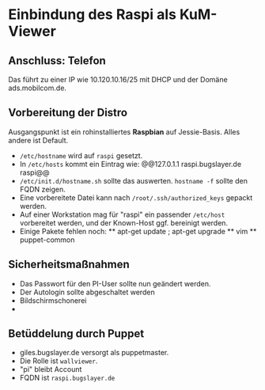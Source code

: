 # Einbindung des Raspi als KuM-Viewer

## Anschluss: Telefon

Das führt zu einer IP wie 10.120.10.16/25 mit DHCP und der Domäne ads.mobilcom.de.

## Vorbereitung der Distro

Ausgangspunkt ist ein rohinstalliertes **Raspbian** auf Jessie-Basis. Alles andere ist Default.

* ``/etc/hostname`` wird auf `raspi` gesetzt.
* In ``/etc/hosts`` kommt ein Eintrag wie: @@127.0.1.1 raspi.bugslayer.de raspi@@
* ``/etc/init.d/hostname.sh`` sollte das auswerten. ``hostname -f`` sollte den FQDN zeigen.
* Eine vorbereitete Datei kann nach ``/root/.ssh/authorized_keys`` gepackt werden.
* Auf einer Workstation mag für "raspi" ein passender `/etc/host` vorbereitet werden, und der Known-Host ggf. bereinigt werden.
* Einige Pakete fehlen noch:
** apt-get update ; apt-get upgrade
** vim
** puppet-common


## Sicherheitsmaßnahmen

* Das Passwort für den PI-User sollte nun geändert werden.
* Der Autologin sollte abgeschaltet werden
* Bildschirmschonerei
* 

## Betüddelung durch Puppet

* giles.bugslayer.de versorgt als puppetmaster.
* Die Rolle ist `wallviewer`.
* "pi" bleibt Account
* FQDN ist `raspi.bugslayer.de`


